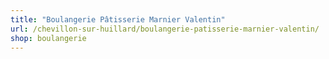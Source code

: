 ```yaml
---
title: "Boulangerie Pâtisserie Marnier Valentin"
url: /chevillon-sur-huillard/boulangerie-patisserie-marnier-valentin/
shop: boulangerie
---
```

